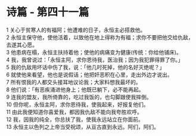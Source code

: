 # 诗篇 - 第四十一篇
  
 1 关心于贫寒人的有福阿；他遭难的日子，永恒主必搭救他。  
 2 永恒主保守他，使他活着，以致他在地上得称为有福；求你不要把他交给仇敌，去遂其心愿。  
 3 他患病在榻，永恒主扶持着他；使他的病痛变为健康(传统：你给他铺床)。  
 4 我，我曾说过：「永恒主阿，求你恩待我，医治我；因为我犯罪得罪了你。」  
 5 我的仇敌用坏话中伤了我，说：「他几时死掉，他的名好灭绝呢？」  
 6 就使他来看望，他也是说假话；他把奸恶积在心里，走出外边才说出。  
 7 所有恨我的人都交头接耳地议论我；大家料想我最坏的。  
 8 他们说：「有恶疾涌进他身上；他既已躺下，必不能再起。  
 9 连我的盟友，我所倚靠的，吃过我饭的，也勾脚跟使我摔倒。  
 10 但你呢，永恒主阿，求你恩待我，使我起来，好报复他们。  
 11 由此我便知道你喜爱我，都因我仇敌不能向我夸胜欢呼。  
 12 我，因我的纯全，你总扶了我，使我永远站立在你面前。  
 13 永恒主以色列之上帝当受祝颂，从亘古直到永远。阿们，阿们。